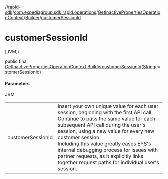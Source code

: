 //[rapid-sdk](../../../../index.md)/[com.expediagroup.sdk.rapid.operations](../../index.md)/[GetInactivePropertiesOperationContext](../index.md)/[Builder](index.md)/[customerSessionId](customer-session-id.md)

# customerSessionId

[JVM]\

public final [GetInactivePropertiesOperationContext.Builder](index.md)[customerSessionId](customer-session-id.md)([String](https://docs.oracle.com/javase/8/docs/api/java/lang/String.html)customerSessionId)

#### Parameters

JVM

| | |
|---|---|
| customerSessionId | Insert your own unique value for each user session, beginning with the first API call. Continue to pass the same value for each subsequent API call during the user's session, using a new value for every new customer session.<br> Including this value greatly eases EPS's internal debugging process for issues with partner requests, as it explicitly links together request paths for individual user's session. |
